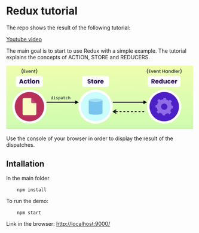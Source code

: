 # Redux tutorial

The repo shows the result of the following tutorial:

[Youtube video](https://www.youtube.com/watch?v=poQXNp9ItL4)

The main goal is to start to use Redux with a simple example. 
The tutorial explains the concepts of ACTION, STORE and REDUCERS.


   <img src="summary_elements.png" width="500"/>

Use the console of your browser in order to display the result of the dispatches.


## Intallation

In the main folder

```shell
    npm install
```

To run the demo:

```shell
    npm start
```

Link in the browser: [http://localhost:9000/](http://localhost:9000/)
